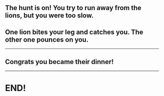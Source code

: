## The hunt is on! You try to run away from the lions, but you were too slow. 
## One lion bites your leg and catches you. The other one pounces on you. 
---
## Congrats you became their dinner!
---
# END!